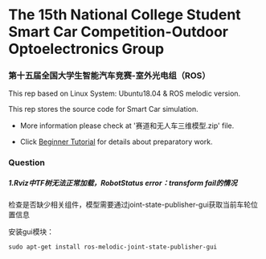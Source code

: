 #  The 15th National College Student Smart Car Competition-Outdoor Optoelectronics Group

### 第十五届全国大学生智能汽车竞赛-室外光电组（ROS）

This rep based on Linux System: Ubuntu18.04 & ROS melodic version.

This rep stores the source code for Smart Car simulation.

* More information please check at '赛道和无人车三维模型.zip' file.

* Click [Beginner Tutorial](https://blog.csdn.net/qq_37668436/article/details/107142166) for details about preparatory work.

### Question

##### 1.Rviz中TF树无法正常加载，RobotStatus error：transform fail的情况

检查是否缺少相关组件，模型需要通过joint-state-publisher-gui获取当前车轮位置信息

安装gui模块：

```
sudo apt-get install ros-melodic-joint-state-publisher-gui
```

